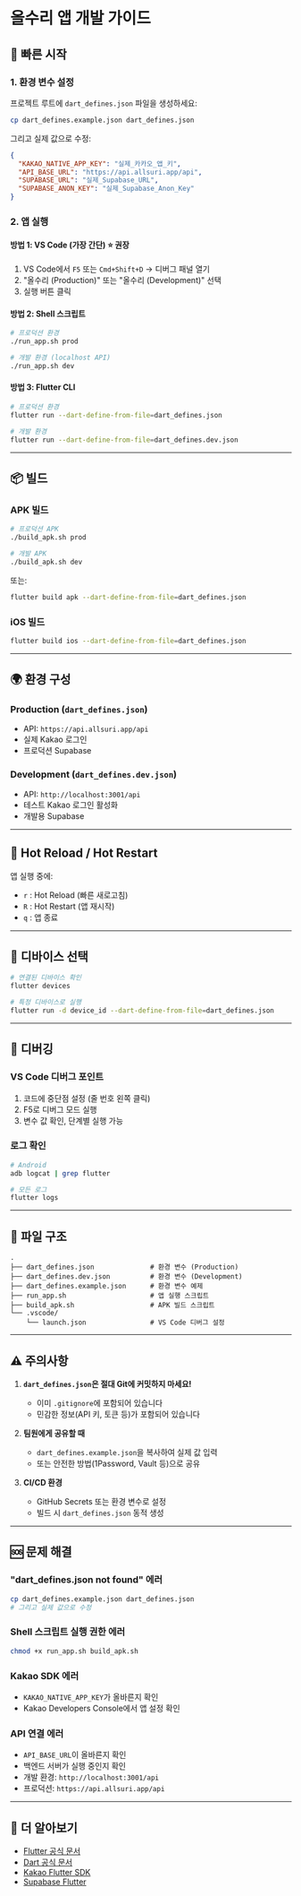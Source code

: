 # 올수리 앱 개발 가이드

## 🚀 빠른 시작

### 1. 환경 변수 설정

프로젝트 루트에 `dart_defines.json` 파일을 생성하세요:

```bash
cp dart_defines.example.json dart_defines.json
```

그리고 실제 값으로 수정:

```json
{
  "KAKAO_NATIVE_APP_KEY": "실제_카카오_앱_키",
  "API_BASE_URL": "https://api.allsuri.app/api",
  "SUPABASE_URL": "실제_Supabase_URL",
  "SUPABASE_ANON_KEY": "실제_Supabase_Anon_Key"
}
```

### 2. 앱 실행

#### 방법 1: VS Code (가장 간단) ⭐ 권장

1. VS Code에서 `F5` 또는 `Cmd+Shift+D` → 디버그 패널 열기
2. "올수리 (Production)" 또는 "올수리 (Development)" 선택
3. 실행 버튼 클릭

#### 방법 2: Shell 스크립트

```bash
# 프로덕션 환경
./run_app.sh prod

# 개발 환경 (localhost API)
./run_app.sh dev
```

#### 방법 3: Flutter CLI

```bash
# 프로덕션 환경
flutter run --dart-define-from-file=dart_defines.json

# 개발 환경
flutter run --dart-define-from-file=dart_defines.dev.json
```

---

## 📦 빌드

### APK 빌드

```bash
# 프로덕션 APK
./build_apk.sh prod

# 개발 APK
./build_apk.sh dev
```

또는:

```bash
flutter build apk --dart-define-from-file=dart_defines.json
```

### iOS 빌드

```bash
flutter build ios --dart-define-from-file=dart_defines.json
```

---

## 🌍 환경 구성

### Production (`dart_defines.json`)
- API: `https://api.allsuri.app/api`
- 실제 Kakao 로그인
- 프로덕션 Supabase

### Development (`dart_defines.dev.json`)
- API: `http://localhost:3001/api`
- 테스트 Kakao 로그인 활성화
- 개발용 Supabase

---

## 🔧 Hot Reload / Hot Restart

앱 실행 중에:
- `r` : Hot Reload (빠른 새로고침)
- `R` : Hot Restart (앱 재시작)
- `q` : 앱 종료

---

## 📱 디바이스 선택

```bash
# 연결된 디바이스 확인
flutter devices

# 특정 디바이스로 실행
flutter run -d device_id --dart-define-from-file=dart_defines.json
```

---

## 🐛 디버깅

### VS Code 디버그 포인트
1. 코드에 중단점 설정 (줄 번호 왼쪽 클릭)
2. F5로 디버그 모드 실행
3. 변수 값 확인, 단계별 실행 가능

### 로그 확인
```bash
# Android
adb logcat | grep flutter

# 모든 로그
flutter logs
```

---

## 📂 파일 구조

```
.
├── dart_defines.json              # 환경 변수 (Production)
├── dart_defines.dev.json          # 환경 변수 (Development)
├── dart_defines.example.json      # 환경 변수 예제
├── run_app.sh                     # 앱 실행 스크립트
├── build_apk.sh                   # APK 빌드 스크립트
└── .vscode/
    └── launch.json                # VS Code 디버그 설정
```

---

## ⚠️ 주의사항

1. **`dart_defines.json`은 절대 Git에 커밋하지 마세요!**
   - 이미 `.gitignore`에 포함되어 있습니다
   - 민감한 정보(API 키, 토큰 등)가 포함되어 있습니다

2. **팀원에게 공유할 때**
   - `dart_defines.example.json`을 복사하여 실제 값 입력
   - 또는 안전한 방법(1Password, Vault 등)으로 공유

3. **CI/CD 환경**
   - GitHub Secrets 또는 환경 변수로 설정
   - 빌드 시 `dart_defines.json` 동적 생성

---

## 🆘 문제 해결

### "dart_defines.json not found" 에러
```bash
cp dart_defines.example.json dart_defines.json
# 그리고 실제 값으로 수정
```

### Shell 스크립트 실행 권한 에러
```bash
chmod +x run_app.sh build_apk.sh
```

### Kakao SDK 에러
- `KAKAO_NATIVE_APP_KEY`가 올바른지 확인
- Kakao Developers Console에서 앱 설정 확인

### API 연결 에러
- `API_BASE_URL`이 올바른지 확인
- 백엔드 서버가 실행 중인지 확인
- 개발 환경: `http://localhost:3001/api`
- 프로덕션: `https://api.allsuri.app/api`

---

## 📖 더 알아보기

- [Flutter 공식 문서](https://flutter.dev/docs)
- [Dart 공식 문서](https://dart.dev/guides)
- [Kakao Flutter SDK](https://developers.kakao.com/docs/latest/ko/flutter-sdk/getting-started)
- [Supabase Flutter](https://supabase.com/docs/reference/dart/introduction)

